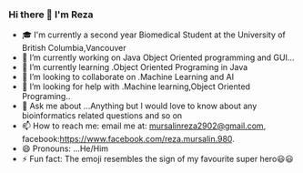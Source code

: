### Hi there 👋 I'm Reza


- 🎓 I'm currently a second year Biomedical Student at the University of British Columbia,Vancouver
- 🔭 I’m currently working on Java Object Oriented programming and GUI...
- 🌱 I’m currently learning .Object Oriented Programing in Java
- 👯 I’m looking to collaborate on .Machine Learning and AI
- 🤔 I’m looking for help with .Machine learning,Object Oriented Programing..
- 💬 Ask me about ...Anything but I would love to know about any bioinformatics related questions and so on
- 📫 How to reach me: email me at: mursalinreza2902@gmail.com, facebook:https://www.facebook.com/reza.mursalin.980.
- 😄 Pronouns: ...He/Him
- ⚡ Fun fact: The emoji resembles the sign of my favourite super hero😃😃

